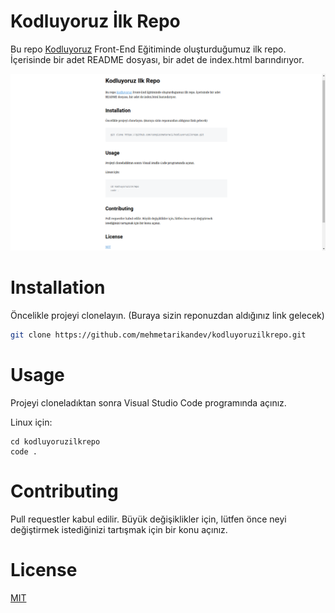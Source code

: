 ﻿# Kodluyoruz İlk Repo
Bu repo [Kodluyoruz](https://www.kodluyoruz.org/) Front-End Eğitiminde oluşturduğumuz ilk repo. İçerisinde bir adet README dosyası, bir adet de index.html barındırıyor.

![Mehmet Arıkan](https://raw.githubusercontent.com/Kodluyoruz/taskforce/main/git/odev1/figures/markdown.png)

# Installation
Öncelikle projeyi clonelayın. (Buraya sizin reponuzdan aldığınız link gelecek)

```bash
git clone https://github.com/mehmetarikandev/kodluyoruzilkrepo.git
```

# Usage
Projeyi cloneladıktan sonra Visual Studio Code programında açınız.

Linux için:

```linux
cd kodluyoruzilkrepo
code .
```

# Contributing
Pull requestler kabul edilir. Büyük değişiklikler için, lütfen önce neyi değiştirmek istediğinizi tartışmak için bir konu açınız.

# License
[MIT](https://choosealicense.com/licenses/mit/)